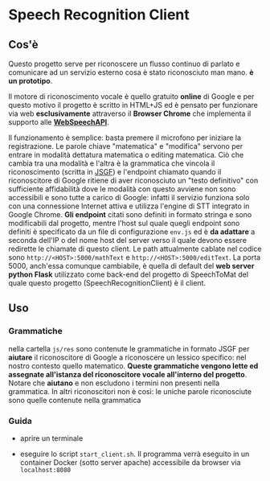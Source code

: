 # Speech Recognition Client

## Cos'è

Questo progetto serve per riconoscere un flusso continuo di parlato e comunicare ad un servizio esterno cosa è stato riconosciuto man mano. **è un prototipo**.

Il motore di riconoscimento vocale è quello gratuito **online** di Google e per questo motivo il progetto è scritto in HTML+JS ed è pensato per funzionare via web **esclusivamente** attraverso il **Browser Chrome** che implementa il supporto alle **[WebSpeechAPI](https://developer.mozilla.org/en-US/docs/Web/API/Web_Speech_API)**. 

Il funzionamento è semplice: basta premere il microfono per iniziare la registrazione. Le parole chiave "matematica" e "modifica" servono per entrare in modalità dettatura matematica o editing matematica. Ciò che cambia tra una modalità e l'altra è la grammatica che vincola il riconoscimento (scritta in [JSGF](https://www.w3.org/TR/2000/NOTE-jsgf-20000605/)) e l'endpoint chiamato quando il riconoscitore di Google ritiene di aver riconosciuto un "testo definitivo" con sufficiente affidabilità dove le modalità con questo avviene non sono accessibili e sono tutte a carico di Google: infatti il servizio funziona solo con una connessione Internet attiva e utilizza l'engine di STT integrato in Google Chrome. **Gli endpoint** citati sono definiti in formato stringa e sono modificabili dal progetto, mentre l'host sul quale quegli endpoint sono definiti è specificato da un file di configurazione `env.js` ed è **da adattare** a seconda dell'IP o del nome host del server verso il quale devono essere redirette le chiamate di questo client. Le path attualmente cablate nel codice sono `http://<HOST>:5000/mathText` e `http://<HOST>:5000/editText`. La porta 5000, anch'essa comunque cambiabile, è quella di default del **web server python  Flask** utilizzato come back-end del progetto di SpeechToMat del quale questo progetto (SpeechRecognitionClient) è il client.

## Uso

### Grammatiche

nella cartella `js/res` sono contenute le grammatiche in formato JSGF per **aiutare** il riconoscitore di Google a riconoscere un lessico specifico: nel nostro contesto quello matematico. **Queste grammatiche vengono lette ed assegnate all'istanza del riconoscitore vocale all'interno del progetto**. Notare che **aiutano** e non escludono i termini non presenti nella grammatica. In altri riconoscitori non è così: le uniche parole riconosciute sono quelle contenute nella grammatica

### Guida

- aprire un terminale 

- eseguire lo script `start_client.sh`. Il programma verrà eseguito in un container Docker (sotto server apache) accessibile da browser via `localhost:8080`

  





